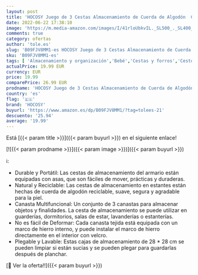 ```yaml
---
layout: post
title: 'HOCOSY Juego de 3 Cestas Almacenamiento de Cuerda de Algodón  Cestas de Almacenamiento de Estantes  Cestas Tejidas Decorativas para Almacenamiento en El Armario  Ropa de Bebé  Juguetes  Camello'
date: 2022-06-22 17:38:10
image: 'https://m.media-amazon.com/images/I/41rloUbkvIL._SL500_._SL400_.jpg'
comments: true
category: ofertas
author: 'tole.es'
slug: 'B09FJV8MM1-es HOCOSY Juego de 3 Cestas Almacenamiento de Cuerda de...'
sku: 'B09FJV8MM1-es'
tags: [ 'Almacenamiento y organización','Bebé','Cestas y forros','Cestos de almacenaje','Cestos para colgar','Cestos y cubos','Decoración para dormitorio de bebé','Dormitorio','Hogar y cocina','bebé','hocosy','🇪🇸', ]
actualPrice: 19.99 EUR
currency: EUR
price: 19.99
comparePrice: 26.99 EUR
prodname: 'HOCOSY Juego de 3 Cestas Almacenamiento de Cuerda de Algodón  Cestas de Almacenamiento de Estantes  Cestas Tejidas Decorativas para Almacenamiento en El Armario  Ropa de Bebé  Juguetes  Camello'
country: 'es'
flag: '🇪🇸'
brand: 'HOCOSY'
buyurl: 'https://www.amazon.es/dp/B09FJV8MM1/?tag=tolees-21'
descuento: '25.94'
average: '19.99'
---
```


Está [{{< param title >}}]({{< param buyurl >}}) en el siguiente enlace!

[![{{< param prodname >}}]({{< param image >}})]({{< param buyurl >}})

ℹ️:

- Durable y Portátil: Las cestas de almacenamiento del armario están equipadas con asas, que son fáciles de mover, prácticas y duraderas.
- Natural y Reciclable: Las cestas de almacenamiento en estantes están hechas de cuerda de algodón reciclable, suave, segura y agradable para la piel.
- Canasta Multifuncional: Un conjunto de 3 canastas para almacenar objetos y finalidades. La cesta de almacenamiento se puede utilizar en guarderías, dormitorios, salas de estar, lavanderías o estanterías.
- No es fácil de Deformar: Cada canasta tejida está equipada con un marco de hierro interno, y puede instalar el marco de hierro directamente en el interior con velcro.
- Plegable y Lavable: Estas cajas de almacenamiento de 28 * 28 cm se pueden limpiar si están sucias y se pueden plegar para guardarlas después de planchar.

[🛒 Ver la oferta!!]({{< param buyurl >}})
